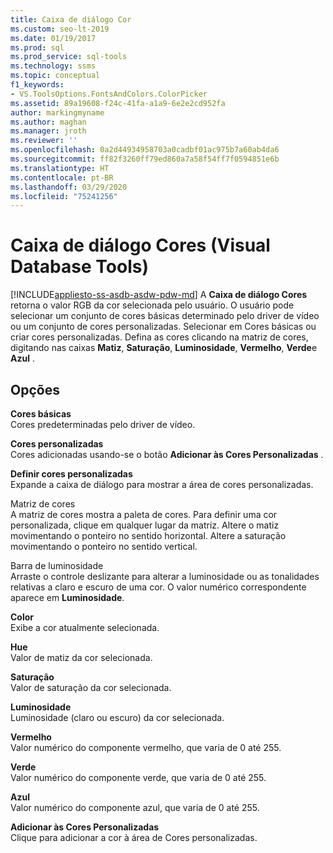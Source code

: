 ```yaml
---
title: Caixa de diálogo Cor
ms.custom: seo-lt-2019
ms.date: 01/19/2017
ms.prod: sql
ms.prod_service: sql-tools
ms.technology: ssms
ms.topic: conceptual
f1_keywords:
- VS.ToolsOptions.FontsAndColors.ColorPicker
ms.assetid: 89a19608-f24c-41fa-a1a9-6e2e2cd952fa
author: markingmyname
ms.author: maghan
ms.manager: jroth
ms.reviewer: ''
ms.openlocfilehash: 0a2d44934958703a0cadbf01ac975b7a60ab4da6
ms.sourcegitcommit: ff82f3260ff79ed860a7a58f54ff7f0594851e6b
ms.translationtype: HT
ms.contentlocale: pt-BR
ms.lasthandoff: 03/29/2020
ms.locfileid: "75241256"
---
```

# <a name="color-dialog-box-visual-database-tools"></a>Caixa de diálogo Cores (Visual Database Tools)
[!INCLUDE[appliesto-ss-asdb-asdw-pdw-md](../../includes/appliesto-ss-asdb-asdw-pdw-md.md)]
A **Caixa de diálogo Cores** retorna o valor RGB da cor selecionada pelo usuário. O usuário pode selecionar um conjunto de cores básicas determinado pelo driver de vídeo ou um conjunto de cores personalizadas. Selecionar em Cores básicas ou criar cores personalizadas. Defina as cores clicando na matriz de cores, digitando nas caixas **Matiz**, **Saturação**, **Luminosidade**, **Vermelho**, **Verde**e **Azul** .  
  
## <a name="options"></a>Opções  
**Cores básicas**  
Cores predeterminadas pelo driver de vídeo.  
  
**Cores personalizadas**  
Cores adicionadas usando-se o botão **Adicionar às Cores Personalizadas** .  
  
**Definir cores personalizadas**  
Expande a caixa de diálogo para mostrar a área de cores personalizadas.  
  
Matriz de cores  
A matriz de cores mostra a paleta de cores. Para definir uma cor personalizada, clique em qualquer lugar da matriz. Altere o matiz movimentando o ponteiro no sentido horizontal. Altere a saturação movimentando o ponteiro no sentido vertical.  
  
Barra de luminosidade  
Arraste o controle deslizante para alterar a luminosidade ou as tonalidades relativas a claro e escuro de uma cor. O valor numérico correspondente aparece em **Luminosidade**.  
  
**Color**  
Exibe a cor atualmente selecionada.  
  
**Hue**  
Valor de matiz da cor selecionada.  
  
**Saturação**  
Valor de saturação da cor selecionada.  
  
**Luminosidade**  
Luminosidade (claro ou escuro) da cor selecionada.  
  
**Vermelho**  
Valor numérico do componente vermelho, que varia de 0 até 255.  
  
**Verde**  
Valor numérico do componente verde, que varia de 0 até 255.  
  
**Azul**  
Valor numérico do componente azul, que varia de 0 até 255.  
  
**Adicionar às Cores Personalizadas**  
Clique para adicionar a cor à área de Cores personalizadas.  
  
